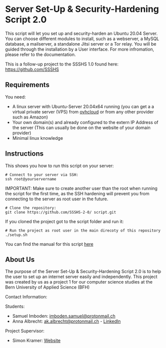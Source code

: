 # Server Set-Up & Security-Hardening Script 2.0
This script will let you set up and security-harden an Ubuntu 20.04 Server. You can choose different modules to install, such as a webserver, a MySQL database, a mailserver, a standalone Jitsi server or a Tor relay. You will be guided through the installation by a User interface. For more infromation, please refer to the documentation.

This is a follow-up project to the SSSHS 1.0 found here: https://github.com/SSSHS

## Requirements
You need:
* A linux server with Ubuntu-Server 20.04x64 running (you can get a  a virtual private server (VPS) from [ovhcloud](https://us.ovhcloud.com) or from any other provider such as Amazon)
* Your own domain(s) and already configured to the extern IP Address of the server (This can usually be done on the website of your domain provider)
* Minimal linux knowledge

## Instructions
This shows you how to run this script on your server:
```
# Connect to your server via SSH:
ssh root@yourservername
```
IMPORTANT: Make sure to create another user than the root when running the script for the first time, as the SSH hardening will prevent you from connecting to the server as root user in the future.
```
# Clone the repository:
git clone https://github.com/SSSHS-2-0/ script.git
```
If you cloned the project got to the script folder and run it:
```
# Run the project as root user in the main direcoty of this repository
./setup.sh
```
You can find the manual for this script [here](https://github.com/SSSHS-2-0/manual/blob/master/documentation.pdf)

## About Us
The purpose of the Server Set-Up & Security-Hardening Script 2.0 is to help the user to set up an internet server easily and independently. This project was created by us as a project 1 for our computer science studies at the Bern University of Applied Science (BFH)

Contact Information:

Students:

* Samuel Imboden:  imboden.samuel@protonmail.ch
* Anna Albrecht: ak.albrecht@protonmail.ch - [LinkedIn](https://www.linkedin.com/in/anna-albrecht-3452b01b0/)

Project Supervisor:

 * Simon Kramer: [Website](https://www.simon-kramer.ch/)
